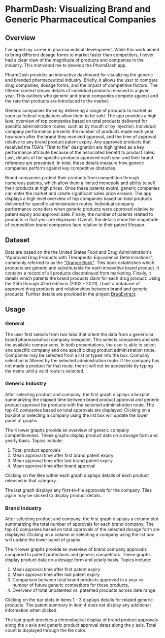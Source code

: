# PharmDash: Visualizing Brand and Generic Pharmaceutical Companies

## Overview

I've spent my career in pharmaceutical development.  While this work aimed to bring different dosage forms to market faster than competitors, I never had a clear view of the magnitude of products and companies in the industry.  This motivated me to develop the PharmDash app.

PharmDash provides an interactive dashboard for visualizing the generic and branded pharmaceutical industry.  Briefly, it  allows the user to compare drug companies, dosage forms, and the impact of competitive factors.  The filtered context shows details of individual products released in a given year.  This outlines who generic and brand companies compete against and the rate that products are introduced to the market.

Generic companies thrive by delivering a range of products to market as soon as federal regulations allow them to be sold.  The app provides a high level overview of top companies based on total products delivered for specific administration routes, such as by mouth or by injection.  Individual company performance presents the number of products made each year, how soon after the brand they received approval, and the time of approval relative to any brand product patent expiry.   Any approved products that received the FDA's "First to file" designation are highlighted as a key performance attribute because of the associated benefit to product sales.  Last, details of the specific products approved each year and their brand reference are presented.  In total, these details measure how generic companies perform against key competitive obstacles.  

Brand companies protect their products from competition through numerous patents, which allow them a limited monopoly and ability to sell their products at high prices.  Once these patents expire, generic companies can enter the market and create significant sales price erosion.  The app displays a high level overview of top companies based on total products delivered for specific administration routes.  Individual company performance considers when generic products were approved relative to patent expiry and approval date.  Finally, the number of patents related to products in that year are displayed.  Overall, the details show the magnitude of competition brand companies face relative to their patent lifespan.  
## Dataset

Data are based on the the United States Food and Drug Administration's "Approved Drug Products with Therapeutic Equivalence Determinations", commonly referred to as the ["Orange Book"](https://www.fda.gov/drugs/drug-approvals-and-databases/orange-book-data-files). This book establishes which products are generic and substitutable for each innovative brand product.  It contains a record of all products discontinued from marketing.  Finally, it details which patents the brand products claim for each drug product.  Using the 25th through 42nd editions (2002 - 2021), I built a database of approved drug products and relationships between brand and generic products.  Further details are provided in the project [DrugExtract](https://github.com/Marmuvar/DrugExtract).

## Usage

### General

The user first selects from two tabs that orient the data from a generic or brand pharmaceutical company viewpoint.  This selects companies and sets the available comparisons.  In both presentations, the user is able to select one specific company and one specific drug product administration route.  Companies may be selected from a list or typed into the box.  Company selection is filtered by the selected administration route.  If the company has not made a product for that route, then it will not be accessible by typing the name until a valid route is selected.  

### Generic Industry

After selecting product and company, the first graph displays a boxplot summarizing the elapsed time between brand product approval and generic product approval for products with the selected administration route.  The top 40 companies based on total approvals are displayed.  Clicking on a boxplot or selecting a company using the list box will update the lower panel of graphs.  

The 4 lower graphs provide an overview of generic company competitiveness.  These graphs display product data on a dosage form and yearly basis.  Topics include:  

1. Total product approvals  
2. Mean approval time after first brand patent expiry  
3. Mean approval time after last brand patent expiry  
4. Mean approval time after brand approval  

Clicking on the tiles within each graph displays details of each product released in that category.

The last graph displays any first-to-file approvals for the company.  Tiles again may be clicked to display product details.

### Brand Industry
After selecting product and company, the first graph displays a column plot summarizing the total number of approvals for each brand company.  The top 40 companies based on total approvals of the selected dosage form are displayed.  Clicking on a column or selecting a company using the list box will update the lower panel of graphs.  

The 4 lower graphs provide an overview of brand company approvals compared to patent protections and generic competitors.  These graphs display product data on a dosage form and yearly basis.  Topics include:  

1. Mean approval time after first patent expiry
2. Mean approval time after last patent expiry  
3. Comparison between total brand products approved in a year vs. number of future generic competitors for those products.
4. Overview of total unpatented vs. patented products across date range.  

Clicking on the bar plots in items 1 - 3 displays details for related generic products.  The patent summary in item 4 does not display any additional information when clicked.  

The last graph provides a chronological display of brand product approvals along the x axis and generic product approval dates along the y axis.  Total count is displayed through the tile color.

